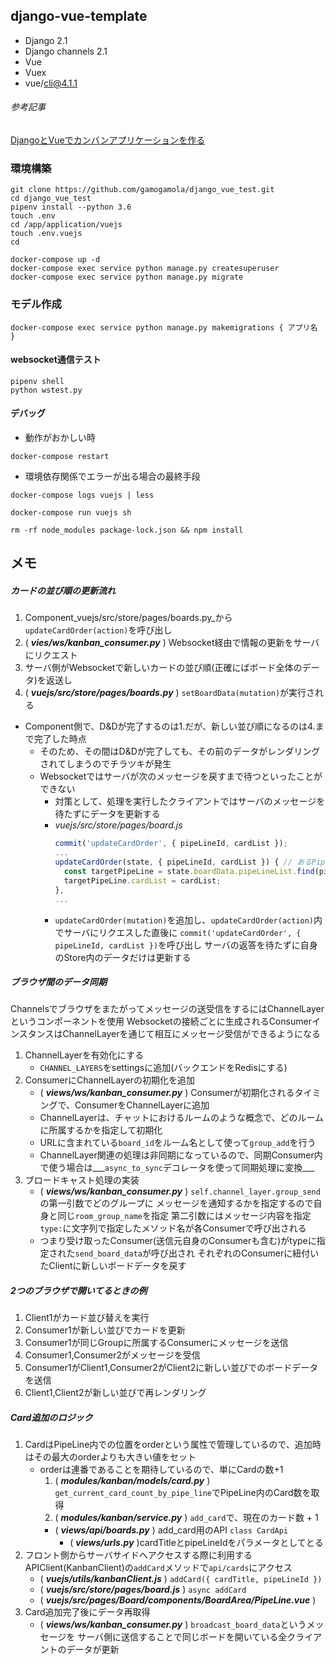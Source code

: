 django-vue-template
-------------------

* Django 2.1
* Django channels 2.1
* Vue
* Vuex
* vue/cli@4.1.1

###### 参考記事
[DjangoとVueでカンバンアプリケーションを作る](https://qiita.com/denzow/items/046f3c8b9bd8d3378eb4)

### 環境構築
```
git clone https://github.com/gamogamola/django_vue_test.git
cd django_vue_test
pipenv install --python 3.6
touch .env
cd /app/application/vuejs
touch .env.vuejs
cd
```

```
docker-compose up -d
docker-compose exec service python manage.py createsuperuser
docker-compose exec service python manage.py migrate
```

### モデル作成
```
docker-compose exec service python manage.py makemigrations { アプリ名 }
```

#### websocket通信テスト
```
pipenv shell
python wstest.py
```

#### デバッグ
* 動作がおかしい時
```
docker-compose restart
```
* 環境依存関係でエラーが出る場合の最終手段
```
docker-compose logs vuejs | less

docker-compose run vuejs sh

rm -rf node_modules package-lock.json && npm install
```

## メモ

##### カードの並び順の更新流れ

1. Component_vuejs/src/store/pages/boards.py_から`updateCardOrder(action)`を呼び出し
1. ( ___vies/ws/kanban_consumer.py___ ) Websocket経由で情報の更新をサーバにリクエスト
1. サーバ側がWebsocketで新しいカードの並び順(正確にばボード全体のデータ)を返送し
1. ( ___vuejs/src/store/pages/boards.py___ ) `setBoardData(mutation)`が実行される
  - Component側で、D&Dが完了するのは1.だが、新しい並び順になるのは4.まで完了した時点
    - そのため、その間はD&Dが完了しても、その前のデータがレンダリングされてしまうのでチラツキが発生
    - Websocketではサーバが次のメッセージを戻すまで待つといったことができない
      - 対策として、処理を実行したクライアントではサーバのメッセージを待たずにデータを更新する
      - _vuejs/src/store/pages/board.js_
        ~~~javascript
        commit('updateCardOrder', { pipeLineId, cardList });
        ...
        updateCardOrder(state, { pipeLineId, cardList }) { // あるPipeLine内の並びだけ更新する
          const targetPipeLine = state.boardData.pipeLineList.find(pipeLine => pipeLine.pipeLineId === pipeLineId);
          targetPipeLine.cardList = cardList;
        },
        ...
        ~~~
      - `updateCardOrder(mutation)`を追加し、`updateCardOrder(action)`内でサーバにリクエスした直後に
      `commit('updateCardOrder', { pipeLineId, cardList })`を呼び出し
      サーバの返答を待たずに自身のStore内のデータだけは更新する

##### ブラウザ間のデータ同期
Channelsでブラウザをまたがってメッセージの送受信をするにはChannelLayerというコンポーネントを使用
Websocketの接続ごとに生成されるConsumerインスタンスはChannelLayerを通じて相互にメッセージ受信ができるようになる
1. ChannelLayerを有効化にする
    - `CHANNEL_LAYERS`をsettingsに追加(バックエンドをRedisにする)
1. ConsumerにChannelLayerの初期化を追加
    - ( ___views/ws/kanban_consumer.py___ ) Consumerが初期化されるタイミングで、ConsumerをChannelLayerに追加
    - ChannelLayerは、チャットにおけるルームのような概念で、どのルームに所属するかを指定して初期化
    - URLに含まれている`board_id`をルーム名として使って`group_add`を行う
    - ChannelLayer関連の処理は非同期になっているので、同期Consumer内で使う場合は___`async_to_sync`デコレータを使って同期処理に変換___
1. ブロードキャスト処理の実装
    - ( ___views/ws/kanban_consumer.py___ ) `self.channel_layer.group_send`の第一引数でどのグループに
    メッセージを通知するかを指定するので自身と同じ`room_group_name`を指定
    第二引数にはメッセージ内容を指定`type:`に文字列で指定したメソッド名が各Consumerで呼び出される
    - つまり受け取ったConsumer(送信元自身のConsumerも含む)がtypeに指定された`send_board_data`が呼び出され
    それぞれのConsumerに紐付いたClientに新しいボードデータを戻す

##### 2つのブラウザで開いてるときの例
1. Client1がカード並び替えを実行
1. Consumer1が新しい並びでカードを更新
1. Consumer1が同じGroupに所属するConsumerにメッセージを送信
1. Consumer1,Consumer2がメッセージを受信
1. Consumer1がClient1,Consumer2がClient2に新しい並びでのボードデータを送信
1. Client1,Client2が新しい並びで再レンダリング


##### Card追加のロジック
1. CardはPipeLine内での位置をorderという属性で管理しているので、追加時はその最大のorderよりも大きい値をセット
    - orderは連番であることを期待しているので、単にCardの数+1
      1. ( ___modules/kanban/models/card.py___ ) `get_current_card_count_by_pipe_line`でPipeLine内のCard数を取得
      1. ( ___modules/kanban/service.py___ ) `add_card`で、現在のカード数 + 1
        - ( ___views/api/boards.py___ ) add_card用のAPI `class CardApi`
          - ( ___views/urls.py___ )cardTitleとpipeLineIdをパラメータとしてとる
1. フロント側からサーバサイドへアクセスする際に利用するAPIClient(KanbanClient)の`addCard`メソッドで`api/cards`にアクセス
    - ( ___vuejs/utils/kanbanClient.js___ ) `addCard({ cardTitle, pipeLineId })`
    - ( ___vuejs/src/store/pages/board.js___ ) `async addCard`
    - ( ___vuejs/src/pages/Board/components/BoardArea/PipeLine.vue___ )
1. Card追加完了後にデータ再取得
    - ( ___views/ws/kanban_consumer.py___ ) `broadcast_board_data`というメッセージを
    サーバ側に送信することで同じボードを開いている全クライアントのデータが更新
